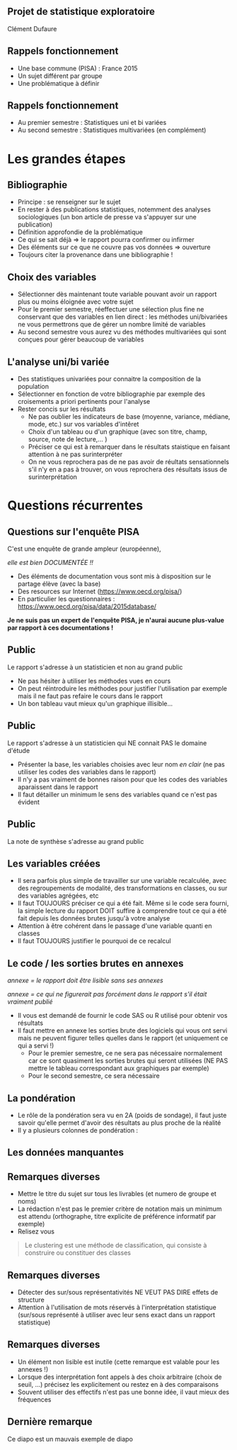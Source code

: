 <!-- .slide: class="slide" -->
## Projet de statistique exploratoire

Clément Dufaure





<!-- .slide: class="slide" -->
## Rappels fonctionnement

- Une base commune (PISA) : France 2015
- Un sujet différent par groupe
- Une problématique à définir





<!-- .slide: class="slide" -->
## Rappels fonctionnement

- Au premier semestre : Statistiques uni et bi variées
- Au second semestre : Statistiques multivariées (en complément)






<!-- .slide: class="slide" -->
# Les grandes étapes






<!-- .slide: class="slide" -->
## Bibliographie 

- Principe : se renseigner sur le sujet
- En rester à des publications statistiques, notemment des analyses sociologiques (un bon article de presse va s'appuyer sur une publication)
- Définition approfondie de la problématique
- Ce qui se sait déjà => le rapport pourra confirmer ou infirmer
- Des éléments sur ce que ne couvre pas vos données => ouverture
- Toujours citer la provenance dans une bibliographie  !






<!-- .slide: class="slide" -->
## Choix des variables

- Sélectionner dès maintenant toute variable pouvant avoir un rapport plus ou moins éloignée avec votre sujet
- Pour le premier semestre, réeffectuer une sélection plus fine ne conservant que des variables en lien direct : les méthodes uni/bivariées ne vous permettrons que de gérer un nombre limité de variables
- Au second semestre vous aurez vu des méthodes multivariées qui sont conçues pour gérer beaucoup de variables






<!-- .slide: class="slide" -->
## L'analyse uni/bi variée

- Des statistiques univariées pour connaitre la composition de la population
- Sélectionner en fonction de votre bibliographie par exemple des croisements a priori pertinents pour l'analyse
- Rester concis sur les résultats
   - Ne pas oublier les indicateurs de base (moyenne, variance, médiane, mode, etc.) sur vos variables d'intêret
   - Choix d'un tableau ou d'un graphique (avec son titre, champ, source, note de lecture,... )
   - Préciser ce qui est à remarquer dans le résultats staistique en faisant attention à ne pas surinterpréter
   - On ne vous reprochera pas de ne pas avoir de réultats sensationnels s'il n'y en a pas à trouver, on vous reprochera des résultats issus de surinterprétation






<!-- .slide: class="slide" -->
# Questions récurrentes






<!-- .slide: class="slide" -->
## Questions sur l'enquête PISA

C'est une enquête de grande ampleur (européenne), 

*elle est bien DOCUMENTÉE !!*

- Des éléments de documentation vous sont mis à disposition sur le partage élève (avec la base)
- Des resources sur Internet (https://www.oecd.org/pisa/)
- En particulier les questionnaires : https://www.oecd.org/pisa/data/2015database/

**Je ne suis pas un expert de l'enquête PISA, je n'aurai aucune plus-value par rapport à ces documentations !**





<!-- .slide: class="slide" -->
## Public

Le rapport s'adresse à un statisticien et non au grand public

- Ne pas hésiter à utiliser les méthodes vues en cours
- On peut réintroduire les méthodes pour justifier l'utilisation par exemple mais il ne faut pas refaire le cours dans le rapport
- Un bon tableau vaut mieux qu'un graphique illisible...






<!-- .slide: class="slide" -->
## Public

Le rapport s'adresse à un statisticien qui NE connait PAS le domaine d'étude

- Présenter la base, les variables choisies avec leur nom *en clair* (ne pas utiliser les codes des variables dans le rapport)
- Il n'y a pas vraiment de bonnes raison pour que les codes des variables aparaissent dans le rapport
- Il faut détailler un minimum le sens des variables quand ce n'est pas évident





<!-- .slide: class="slide" -->
## Public
La note de synthèse s'adresse au grand public





<!-- .slide: class="slide" -->
## Les variables créées

- Il sera parfois plus simple de travailler sur une variable recalculée, avec des regroupements de modalité, des transformations en classes, ou sur des variables agrégées, etc
- Il faut TOUJOURS préciser ce qui a été fait. Même si le code sera fourni, la simple lecture du rapport DOIT suffire à comprendre tout ce qui a été fait depuis les données brutes jusqu'à votre analyse
- Attention à être cohérent dans le passage d'une variable quanti en classes
- Il faut TOUJOURS justifier le pourquoi de ce recalcul







<!-- .slide: class="slide" -->
## Le code / les sorties brutes en annexes

*annexe = le rapport doit être lisible sans ses annexes*

*annexe = ce qui ne figurerait pas forcément dans le rapport s'il était vraiment publié*

- Il vous est demandé de fournir le code SAS ou R utilisé pour obtenir vos résultats
- Il faut mettre en annexe les sorties brute des logiciels qui vous ont servi mais ne peuvent figurer telles quelles dans le rapport (et uniquement ce qui a servi !)
   - Pour le premier semestre, ce ne sera pas nécessaire normalement car ce sont quasiment les sorties brutes qui seront utilisées (NE PAS mettre le tableau correspondant aux graphiques par exemple)
   - Pour le second semestre, ce sera nécessaire







<!-- .slide: class="slide" -->
## La pondération

- Le rôle de la pondération sera vu en 2A (poids de sondage), il faut juste savoir qu'elle permet d'avoir des résultats au plus proche de la réalité
- Il y a plusieurs colonnes de pondération : 





<!-- .slide: class="slide" -->
## Les données manquantes






<!-- .slide: class="slide" -->
## Remarques diverses
- Mettre le titre du sujet sur tous les livrables (et numero de groupe et noms)
- La rédaction n'est pas le premier critère de notation mais un minimum est attendu (orthographe, titre explicite de préférence informatif par exemple)
- Relisez vous
> Le clustering est une méthode de classification, qui consiste à construire ou constituer des classes






<!-- .slide: class="slide" -->
## Remarques diverses
- Détecter des sur/sous représentativités NE VEUT PAS DIRE effets de structure
- Attention à l'utilisation de mots réservés à l'interprétation statistique (sur/sous représenté à utiliser avec leur sens exact dans un rapport statistique)






<!-- .slide: class="slide" -->
## Remarques diverses
- Un élément non lisible est inutile (cette remarque est valable pour les annexes !)
- Lorsque des interprétation font appels à des choix arbitraire (choix de seuil, ...) précisez les explicitement ou restez en à des comparaisons
- Souvent utiliser des effectifs n'est pas une bonne idée, il vaut mieux des fréquences







<!-- .slide: class="slide" -->
## Dernière remarque
Ce diapo est un mauvais exemple de diapo
